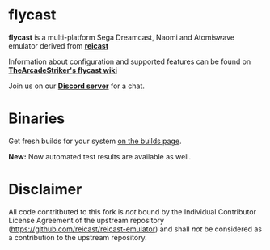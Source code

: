 flycast
===========
**flycast** is a multi-platform Sega Dreamcast, Naomi and Atomiswave emulator derived from [**reicast**](https://reicast.com/)

Information about configuration and supported features can be found on [**TheArcadeStriker's flycast wiki**](https://github.com/TheArcadeStriker/flycast-wiki/wiki)

Join us on our [**Discord server**](https://discord.gg/X8YWP8w) for a chat. 

Binaries
========
Get fresh builds for your system [on the builds page](https://flyinghead.github.io/flycast-builds/).

**New:** Now automated test results are available as well.

Disclaimer
==========
All code contritbuted to this fork is *not* bound by the Individual Contributor License Agreement of the upstream repository (https://github.com/reicast/reicast-emulator) and shall *not* be considered as a contribution to the upstream repository.
